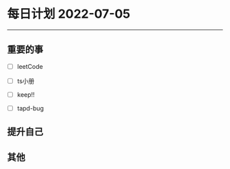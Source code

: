 #  每日计划 2022-07-05
---
## 重要的事
- [ ]  leetCode
- [ ]  ts小册
- [ ]  keep!!
- [ ] tapd-bug



## 提升自己

  



## 其他








